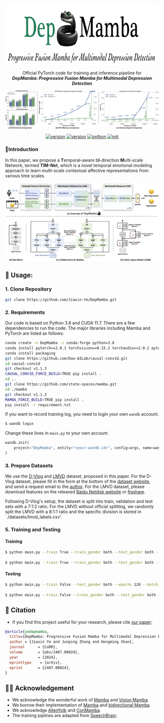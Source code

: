 <div align="center">
    <p>
    <img src="./src/mamba_logo.png" alt="DepMamba Logo" style="height: 200px;">
    </p>
     <p>
    Official PyTorch code for training and inference pipeline for <br>
    <b><em>DepMamba: Progressive Fusion Mamba for Multimodal Depression Detection</em></b>
    </p>
    <p>
    <img src="./src/efficiency.png" alt="DepMamba pipeline" style=" weight: 250px;">
    </p>
    <a href="https://github.com/Jiaxin-Ye/DepMamba"><img src="https://img.shields.io/badge/Platform-linux-lightgrey" alt="version"></a>
    <a href="https://github.com/Jiaxin-Ye/DepMamba"><img src="https://img.shields.io/badge/Python-3.8+-orange" alt="version"></a>
    <a href="https://github.com/Jiaxin-Ye/DepMamba"><img src="https://img.shields.io/badge/PyTorch-1.13+-brightgreen" alt="python"></a>
    <a href="https://github.com/Jiaxin-Ye/DepMamba"><img src="https://img.shields.io/badge/License-MIT-red.svg" alt="mit"></a>
</div>


### 📕Introduction

In this paper, we propose a **T**emporal-aware b**I**-direction **M**ulti-scale Network, termed **TIM-Net**, which is a novel temporal emotional modeling approach to learn multi-scale contextual affective representations from various time scales. 

<div align="center">
    <p>
    <img src="./src/main.png" alt="DepMamba pipeline" style="weight: 350px;">
    </p>
    

</div>

## 📖 Usage:


### 1. Clone Repository

```bash
git clone https://github.com/Jiaxin-Ye/DepMamba.git
```

### 2. Requirements

Our code is based on Python 3.8 and CUDA 11.7. There are a few dependencies to run the code. The major libraries including Mamba and PyTorch are listed as follows:

```bash
conda create -n DepMamba -c conda-forge python=3.8
conda install pytorch==2.0.1 torchvision==0.15.2 torchaudio==2.0.2 pytorch-cuda=11.7 -c pytorch -c nvidia
conda install packaging
git clone https://github.com/Dao-AILab/causal-conv1d.git 
cd causal-conv1d 
git checkout v1.1.3 
CAUSAL_CONV1D_FORCE_BUILD=TRUE pip install .
cd ..
git clone https://github.com/state-spaces/mamba.git
cd ./mamba
git checkout v1.1.3
MAMBA_FORCE_BUILD=TRUE pip install .
pip install -r requirement.txt
```

If you want to record training log, you need to login your own `wandb` account. 

```bash
$ wandb login
```

Change these lines in `main.py` to your own account.

```python
wandb.init(
    project="DepMamba", entity="<your-wandb-id>", config=args, name=wandb_run_name,
)
```

### 3. Prepare Datasets

We use the [D-Vlog](https://doi.org/10.1609/aaai.v36i11.21483) and [LMVD](https://arxiv.org/abs/2407.00024) dataset, proposed in this paper. For the D-Vlog dataset, please fill in the form at the bottom of the [dataset website](https://sites.google.com/view/jeewoo-yoon/dataset), and send a request email to the [author](mailto:yoonjeewoo@gmail.com). For the LMVD dataset, please download features on the released [Baidu Netdisk website](https://pan.baidu.com/s/1gviwLfbFcRSaARP5oT9yZQ?pwd=tvwa) or [figshare](https://figshare.com/articles/dataset/LMVD/25698351). 

Following D-Vlog's setup, the dataset is split into train, validation and test sets with a 7:1:2 ratio. For the LMVD without official splitting, we randomly split the LMVD with a 8:1:1 ratio and the specific division is stored in `./datasets/lmvd_labels.csv'.

### 5. Training and Testing

#### Training

```bash
$ python main.py --train True --train_gender both --test_gender both --epochs 120 --batch_size 16 --learning_rate 1e-4 --model DepMamba --dataset dvlog --gpu 0

$ python main.py --train True --train_gender both --test_gender both --epochs 120 --batch_size 16 --learning_rate 1e-4 --model DepMamba --dataset lmvd --gpu 0
```

#### Testing

```bash
$ python main.py --train False --test_gender both --epochs 120 --batch_size 16 --learning_rate 1e-4 --model DepMamba --dataset dvlog --gpu 0

$ python main.py --train False --train_gender both --test_gender both --epochs 120 --batch_size 16 --learning_rate 1e-4 --model DepMamba --dataset lmvd --gpu 0
```


## 📖 Citation

- If you find this project useful for your research, please cite [our paper](https://arxiv.org/abs/2211.08233):

```bibtex
@article{yedepmamba,
  title={DepMamba: Progressive Fusion Mamba for Multimodal Depression Detection},
  author = {Jiaxin Ye and Junping Zhang and Hongming Shan},
  journal      = {CoRR},
  volume       = {abs/2407.00024},
  year         = {2024},
  eprinttype    = {arXiv},
  eprint       = {2407.00024},
}
```

## 🙌🏻 Acknowledgement

- We acknowledge the wonderful work of [Mamba](https://arxiv.org/abs/2312.00752) and [Vision Mamba](https://arxiv.org/abs/2401.09417). 
- We borrow their implementation of [Mamba](https://github.com/state-spaces/mamba) and [bidirectional Mamba](https://github.com/hustvl/Vim). 
- We acknowledge [AllenYolk](https://github.com/AllenYolk/depression-detection) and [ConMamba](https://github.com/xi-j/Mamba-ASR).
- The training piplines are adapted from [SpeechBrain](https://speechbrain.github.io).
